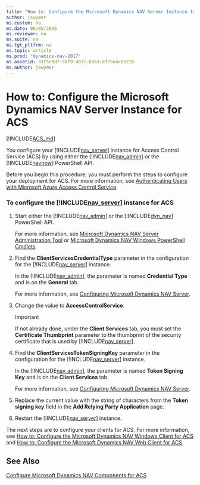 ```yaml
---
title: "How to: Configure the Microsoft Dynamics NAV Server Instance for ACS"
author: jswymer
ms.custom: na
ms.date: 06/05/2016
ms.reviewer: na
ms.suite: na
ms.tgt_pltfrm: na
ms.topic: article
ms.prod: "dynamics-nav-2017"
ms.assetid: 33f5c0d7-5bf9-487c-b9a3-ef25e4c65216
ms.author: jswymer
---
```

# How to: Configure the Microsoft Dynamics NAV Server Instance for ACS

[!INCLUDE[ACS_md](includes/ACS_md.md)]

You configure your [!INCLUDE[nav_server](includes/nav_server_md.md)] instance for Access Control Service \(ACS\) by using either the [!INCLUDE[nav_admin](includes/nav_admin_md.md)] or the [!INCLUDE[navnow](includes/navnow_md.md)] PowerShell API.  

 Before you begin this procedure, you must perform the steps to configure your deployment for ACS. For more information, see [Authenticating Users with Microsoft Azure Access Control Service](Authenticating-Users-with-Microsoft-Azure-Access-Control-Service.md).  

### To configure the [!INCLUDE[nav_server](includes/nav_server_md.md)] instance for ACS  

1.  Start either the [!INCLUDE[nav_admin](includes/nav_admin_md.md)] or the [!INCLUDE[dyn_nav](includes/dyn_nav_md.md)] PowerShell API.  

     For more information, see [Microsoft Dynamics NAV Server Administration Tool](Microsoft-Dynamics-NAV-Server-Administration-Tool.md) or [Microsoft Dynamics NAV Windows PowerShell Cmdlets](Microsoft-Dynamics-NAV-Windows-PowerShell-Cmdlets.md).  

2.  Find the **ClientServicesCredentialType** parameter in the configuration for the [!INCLUDE[nav_server](includes/nav_server_md.md)] instance.  

     In the [!INCLUDE[nav_admin](includes/nav_admin_md.md)], the parameter is named **Credential Type** and is on the **General** tab.  

     For more information, see [Configuring Microsoft Dynamics NAV Server](Configuring-Microsoft-Dynamics-NAV-Server.md).  

3.  Change the value to **AccessControlService**.  

    > [!IMPORTANT]  
    >  If not already done, under the **Client Services** tab, you must set the **Certificate Thumbprint** parameter to the thumbprint of the security certificate that is used by [!INCLUDE[nav_server](includes/nav_server_md.md)].  

4.  Find the **ClientServicesTokenSigningKey** parameter in the configuration for the [!INCLUDE[nav_server](includes/nav_server_md.md)] instance.  

     In the [!INCLUDE[nav_admin](includes/nav_admin_md.md)], the parameter is named **Token Signing Key** and is on the **Client Services** tab.  

     For more information, see [Configuring Microsoft Dynamics NAV Server](Configuring-Microsoft-Dynamics-NAV-Server.md).  

5.  Replace the current value with the string of characters from the **Token signing key** field in the **Add Relying Party Application** page.  

6.  Restart the [!INCLUDE[nav_server](includes/nav_server_md.md)] instance.  

 The next steps are to configure your clients for ACS. For more information, see [How to: Configure the Microsoft Dynamics NAV Windows Client for ACS](How-to--Configure-the-Microsoft-Dynamics-NAV-Windows-Client-for-ACS.md) and [How to: Configure the Microsoft Dynamics NAV Web Client for ACS](How-to--Configure-the-Microsoft-Dynamics-NAV-Web-Client-for-ACS.md).  

## See Also  
 [Configure Microsoft Dynamics NAV Components for ACS](Configure-Microsoft-Dynamics-NAV-Components-for-ACS.md)
